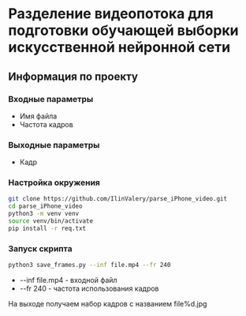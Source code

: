 # Разделение видеопотока для подготовки обучающей выборки искусственной нейронной сети

## Информация по проекту
### Входные параметры

* Имя файла
* Частота кадров

### Выходные параметры
* Кадр

### Настройка окружения
```bash
git clone https://github.com/IlinValery/parse_iPhone_video.git
cd parse_iPhone_video
python3 -m venv venv
source venv/bin/activate
pip install -r req.txt
```
### Запуск скрипта 

```bash
python3 save_frames.py --inf file.mp4 --fr 240
```

* --inf file.mp4 - входной файл
* --fr 240 - частота использования кадров

На выходе получаем набор кадров с названием file%d.jpg

